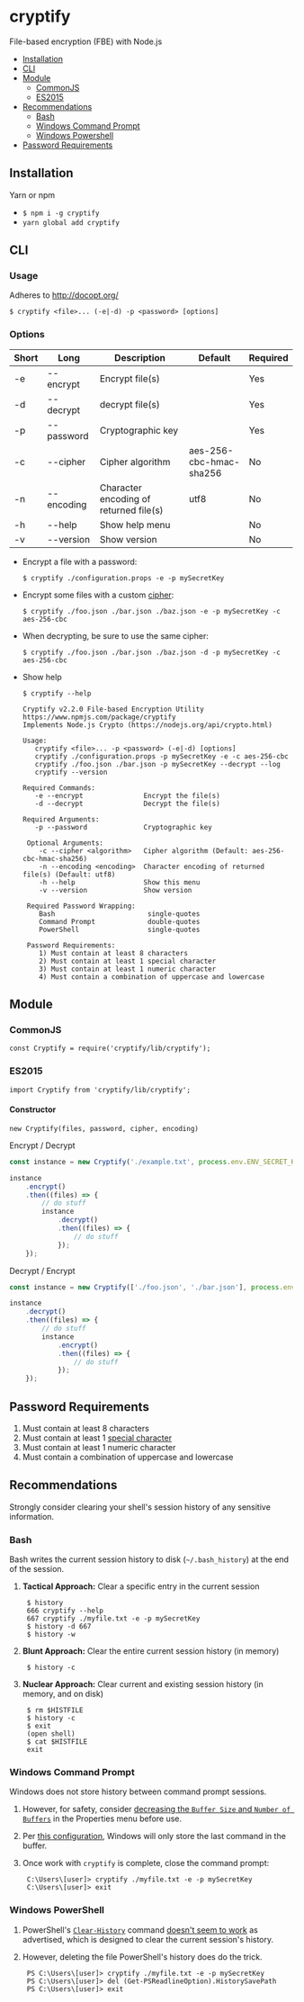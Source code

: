 # cryptify
File-based encryption (FBE) with Node.js

- [Installation](#installation)
- [CLI](#cli)
- [Module](#module)
  - [CommonJS](#commonjs)
  - [ES2015](#es2015)
- [Recommendations](#recommendations)
  - [Bash](#bash)
  - [Windows Command Prompt](#cmd)
  - [Windows Powershell](#ps)
- [Password Requirements](#password-req)

## <a name="cryptify#installation">Installation</a>
Yarn or npm
- ```$ npm i -g cryptify```
- ```yarn global add cryptify```

## <a name="cryptify#cli">CLI</a>

### <a name="cryptify#usage">Usage</a>

Adheres to http://docopt.org/

```$ cryptify <file>... (-e|-d) -p <password> [options]```

### Options

| Short | Long | Description | Default | Required |
| ----- | ---- | ----------- | ------- | -------- |
| -e | --encrypt | Encrypt file(s) | | Yes |
| -d | --decrypt | decrypt file(s) | | Yes |
| -p | --password | Cryptographic key | | Yes |
| -c | --cipher | Cipher algorithm | aes-256-cbc-hmac-sha256 | No |
| -n | --encoding | Character encoding of returned file(s) | utf8 | No |
| -h | --help | Show help menu | | No |
| -v | --version | Show version | | No |

- Encrypt a file with a password:

      $ cryptify ./configuration.props -e -p mySecretKey

- Encrypt some files with a custom [cipher](https://nodejs.org/api/crypto.html#crypto_class_cipher):

      $ cryptify ./foo.json ./bar.json ./baz.json -e -p mySecretKey -c aes-256-cbc

- When decrypting, be sure to use the same cipher:

      $ cryptify ./foo.json ./bar.json ./baz.json -d -p mySecretKey -c aes-256-cbc

 - Show help
 
       $ cryptify --help

       Cryptify v2.2.0 File-based Encryption Utility
       https://www.npmjs.com/package/cryptify
       Implements Node.js Crypto (https://nodejs.org/api/crypto.html)

       Usage:
          cryptify <file>... -p <password> (-e|-d) [options]
          cryptify ./configuration.props -p mySecretKey -e -c aes-256-cbc
          cryptify ./foo.json ./bar.json -p mySecretKey --decrypt --log
          cryptify --version

       Required Commands:
          -e --encrypt               Encrypt the file(s)
          -d --decrypt               Decrypt the file(s)

       Required Arguments:
          -p --password              Cryptographic key

        Optional Arguments:
           -c --cipher <algorithm>   Cipher algorithm (Default: aes-256-cbc-hmac-sha256)
           -n --encoding <encoding>  Character encoding of returned file(s) (Default: utf8)
           -h --help                 Show this menu
           -v --version              Show version

        Required Password Wrapping:
           Bash                       single-quotes
           Command Prompt             double-quotes
           PowerShell                 single-quotes

        Password Requirements:
           1) Must contain at least 8 characters
           2) Must contain at least 1 special character
           3) Must contain at least 1 numeric character
           4) Must contain a combination of uppercase and lowercase

## <a name="cryptify#module">Module</a>
### <a name="cryptify#commonjs">CommonJS</a>

```const Cryptify = require('cryptify/lib/cryptify');```

### <a name="cryptify#es2015">ES2015</a>

```import Cryptify from 'cryptify/lib/cryptify';```

#### Constructor

```new Cryptify(files, password, cipher, encoding)```

Encrypt / Decrypt

```javascript
const instance = new Cryptify('./example.txt', process.env.ENV_SECRET_KEY);

instance
    .encrypt()
    .then((files) => {
        // do stuff
        instance
            .decrypt()
            .then((files) => {
                // do stuff
            });
    });
```

Decrypt / Encrypt

```javascript
const instance = new Cryptify(['./foo.json', './bar.json'], process.env.ENV_SECRET_KEY);

instance
    .decrypt()
    .then((files) => {
        // do stuff
        instance
            .encrypt()
            .then((files) => {
                // do stuff
            });
    });
```

## <a name="cryptify#password-req">Password Requirements</a>
1. Must contain at least 8 characters
2. Must contain at least 1 [special character](https://www.owasp.org/index.php/Password_special_characters)
3. Must contain at least 1 numeric character
4. Must contain a combination of uppercase and lowercase

## <a name="cryptify#recommendations">Recommendations</a>
Strongly consider clearing your shell's session history of any sensitive information.

### <a name="cryptify#bash">Bash</a>
Bash writes the current session history to disk (`~/.bash_history`) at the end of the session.

1. **Tactical Approach:** Clear a specific entry in the current session

        $ history
        666 cryptify --help
        667 cryptify ./myfile.txt -e -p mySecretKey
        $ history -d 667
        $ history -w
        
2. **Blunt Approach:** Clear the entire current session history (in memory)

        $ history -c
        
3. **Nuclear Approach:** Clear current and existing session history (in memory, and on disk)

        $ rm $HISTFILE
        $ history -c
        $ exit
        (open shell)
        $ cat $HISTFILE
        exit
        
### <a name="cryptify#cmd">Windows Command Prompt</a>
Windows does not store history between command prompt sessions.
1. However, for safety, consider [decreasing the `Buffer Size` and `Number of Buffers`](http://imgur.com/a/osdRm)  in the Properties menu before use.
2. Per [this configuration](http://imgur.com/a/osdRm), Windows will only store the last command in the buffer.
3. Once work with `cryptify` is complete, close the command prompt:

        C:\Users\[user]> cryptify ./myfile.txt -e -p mySecretKey
        C:\Users\[user]> exit

### <a name="cryptify#ps">Windows PowerShell</a>
1. PowerShell's [`Clear-History`](https://msdn.microsoft.com/en-us/powershell/reference/5.1/microsoft.powershell.core/clear-history) command [doesn't seem to work](https://blogs.msdn.microsoft.com/stevelasker/2016/03/25/clear-history-powershell-doesnt-clear-the-history-3/) as advertised, which is designed to clear the current session's history.
2. However, deleting the file PowerShell's history does do the trick.

        PS C:\Users\[user]> cryptify ./myfile.txt -e -p mySecretKey
        PS C:\Users\[user]> del (Get-PSReadlineOption).HistorySavePath
        PS C:\Users\[user]> exit
